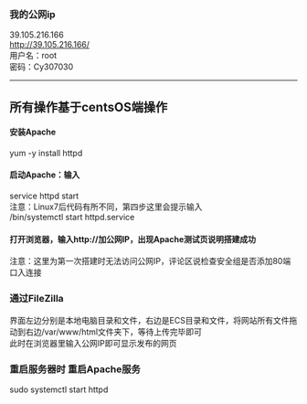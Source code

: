 ### 我的公网ip
39.105.216.166      
http://39.105.216.166/      
用户名：root        
密码：Cy307030
***     

## 所有操作基于centsOS端操作
#### 安装Apache      
yum -y install httpd        

#### 启动Apache：输入
service httpd start     
注意：Linux7后代码有所不同，第四步这里会提示输入    
/bin/systemctl start httpd.service

#### 打开浏览器，输入http://加公网IP，出现Apache测试页说明搭建成功      
注意：这里为第一次搭建时无法访问公网IP，评论区说检查安全组是否添加80端口入连接      

### 通过FileZilla       
界面左边分别是本地电脑目录和文件，右边是ECS目录和文件，将网站所有文件拖动到右边/var/www/html文件夹下，等待上传完毕即可      
此时在浏览器里输入公网IP即可显示发布的网页      

### 重启服务器时 重启Apache服务     
sudo systemctl start httpd